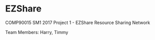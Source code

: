 # EZShare
COMP90015 SM1 2017 Project 1 - EZShare Resource Sharing Network

Team Members:
Harry,
Timmy
